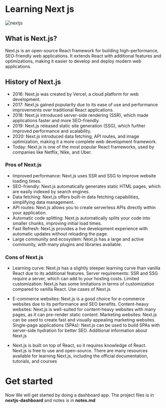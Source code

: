 # Learning Next js
![nextjs](https://res.cloudinary.com/practicaldev/image/fetch/s--JszVhDtd--/c_imagga_scale,f_auto,fl_progressive,h_420,q_auto,w_1000/https://dev-to-uploads.s3.amazonaws.com/uploads/articles/rd3omc5vp71r5k9z69b4.png)

## What is Next.js?

Next.js is an open-source React framework for building high-performance, SEO-friendly web applications. It extends React with additional features and optimizations, making it easier to develop and deploy modern web applications.

## History of Next.js

- 2016: Next.js was created by Vercel, a cloud platform for web development.
- 2017: Next.js gained popularity due to its ease of use and performance improvements over traditional React applications.
- 2018: Next.js introduced server-side rendering (SSR), which made applications faster and more SEO-friendly.
- 2019: Next.js released static site generation (SSG), which further improved performance and scalability.
- 2020: Next.js introduced data fetching, API routes, and image optimization, making it a more complete web development framework.
- Today: Next.js is one of the most popular React frameworks, used by companies like Netflix, Nike, and Uber.

### Pros of Next.js
- Improved performance: Next.js uses SSR and SSG to improve website loading times.
- SEO-friendly: Next.js automatically generates static HTML pages, which are easily indexed by search engines.
- Data fetching: Next.js offers built-in data fetching capabilities, simplifying data management.
- API routes: Next.js allows you to create serverless APIs directly within your application.
- Automatic code splitting: Next.js automatically splits your code into smaller chunks, improving initial load times.
- Fast Refresh: Next.js provides a live development experience with automatic updates without reloading the page.
- Large community and ecosystem: Next.js has a large and active community, with many plugins and libraries available.
### Cons of Next.js

- Learning curve: Next.js has a slightly steeper learning curve than vanilla React due to its additional features.
Server requirements: SSR and SSG require a server, which can add to your hosting costs.
Limited customization: Next.js has some limitations in terms of customization compared to vanilla React.
Use cases of Next.js

- E-commerce websites: Next.js is a good choice for e-commerce websites due to its performance and SEO benefits.
Content-heavy websites: Next.js is well-suited for content-heavy websites with many pages, as it can pre-render static content.
Marketing websites: Next.js can be used to create fast and visually appealing marketing websites.
Single-page applications (SPAs): Next.js can be used to build SPAs with server-side hydration for better SEO.
Additional information about Next.js

- Next.js is built on top of React, so it requires knowledge of React.
Next.js is free to use and open-source.
There are many resources available for learning Next.js, including the official documentation, tutorials, and courses
# Get started
Now We will get started by doing a dashboard app. The project files is in **nextjs-dashboard** and notes is in **notes.md**